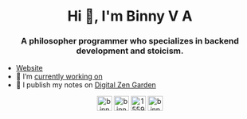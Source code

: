 <h1 align="center">Hi 👋, I'm Binny V A</h1>
<h3 align="center">A philosopher programmer who specializes in backend development and stoicism.</h3>

- [Website](https://binnyva.com/)
- 🔭 I’m [currently working on](https://binnyva.com/now/)
- 📝 I publish my notes on [Digital Zen Garden](https://notes.binnyva.com)

<p align="center">
<a href="https://twitter.com/binnyva" target="blank"><img align="center" src="https://cdn.jsdelivr.net/npm/simple-icons@3.0.1/icons/twitter.svg" alt="binnyva" height="30" width="30" /></a>
<a href="https://linkedin.com/in/binnyva" target="blank"><img align="center" src="https://cdn.jsdelivr.net/npm/simple-icons@3.0.1/icons/linkedin.svg" alt="binnyva" height="30" width="30" /></a>
<a href="https://stackoverflow.com/users/15595" target="blank"><img align="center" src="https://cdn.jsdelivr.net/npm/simple-icons@3.0.1/icons/stackoverflow.svg" alt="15595" height="30" width="30" /></a>
<a href="https://instagram.com/binnyva" target="blank"><img align="center" src="https://cdn.jsdelivr.net/npm/simple-icons@3.0.1/icons/instagram.svg" alt="binnyva" height="30" width="30" /></a>
</p>
